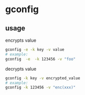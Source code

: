 # gconfig

## usage

encrypts value

```bash
gconfig -e -k key -v value
# example:
gconfig  -e  -k 123456 -v "foo" 
```

decrypts value

```bash
gconfig -k key -v encrypted_value
# example:
gconfig -k 123456 -v "enc(xxx)" 
```

